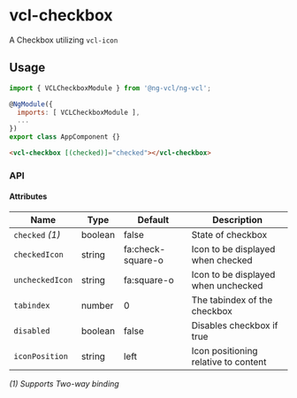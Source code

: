 # vcl-checkbox

A Checkbox utilizing `vcl-icon`

## Usage

```js
import { VCLCheckboxModule } from '@ng-vcl/ng-vcl';

@NgModule({
  imports: [ VCLCheckboxModule ],
  ...
})
export class AppComponent {}
```

```html
<vcl-checkbox [(checked)]="checked"></vcl-checkbox>
```

### API

#### Attributes

| Name                | Type        | Default            | Description
| ------------        | ----------- | ------------------ |--------------
| `checked` *(1)*     | boolean     | false              | State of checkbox
| `checkedIcon`       | string      | fa:check-square-o  | Icon to be displayed when checked
| `uncheckedIcon`     | string      | fa:square-o        | Icon to be displayed when unchecked
| `tabindex`          | number      | 0                  | The tabindex of the checkbox
| `disabled`          | boolean     | false              | Disables checkbox if true
| `iconPosition`      | string      | left               | Icon positioning relative to content

*(1) Supports Two-way binding*
